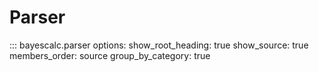 # Parser

::: bayescalc.parser
    options:
      show_root_heading: true
      show_source: true
      members_order: source
      group_by_category: true
